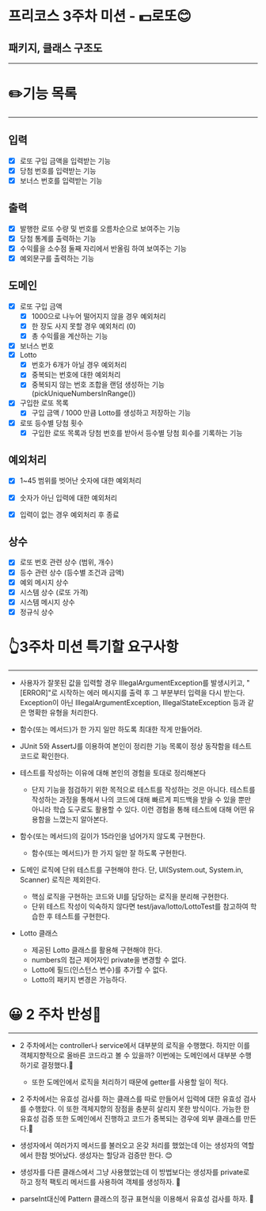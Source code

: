 # 프리코스 3주차 미션 - 💵로또😊

## 패키지, 클래스 구조도

---

# ✏️기능 목록

---

## 입력

- [x] 로또 구입 금액을 입력받는 기능
- [x] 당첨 번호를 입력받는 기능
- [x] 보너스 번호를 입력받는 기능

## 출력

- [x] 발행한 로또 수량 및 번호를 오름차순으로 보여주는 기능
- [x] 당첨 통계를 출력하는 기능
- [x] 수익률을 소수점 둘째 자리에서 반올림 하여 보여주는 기능
- [x] 예외문구를 출력하는 기능

## 도메인

- [x] 로또 구입 금액
    - [x] 1000으로 나누어 떨어지지 않을 경우 예외처리
    - [x] 한 장도 사지 못할 경우 예외처리 (0)
    - [x] 총 수익률을 계산하는 기능
- [x] 보너스 번호
- [x] Lotto
    - [x] 번호가 6개가 아닐 경우 예외처리
    - [x] 중복되는 번호에 대한 예외처리
    - [x] 중복되지 않는 번호 조합을 랜덤 생성하는 기능 (pickUniqueNumbersInRange())
- [x] 구입한 로또 목록
    - [x] 구입 금액 / 1000 만큼 Lotto를 생성하고 저장하는 기능

- [x] 로또 등수별 당첨 횟수
    - [x] 구입한 로또 목록과 당첨 번호를 받아서 등수별 당첨 회수를 기록하는 기능

## 예외처리

- [x] 1~45 범위를 벗어난 숫자에 대한 예외처리

- [x] 숫자가 아닌 입력에 대한 예외처리

- [x] 입력이 없는 경우 예외처리 후 종료

## 상수

- [x] 로또 번호 관련 상수 (범위, 개수)
- [x] 등수 관련 상수 (등수별 조건과 금액)
- [x] 예외 메시지 상수
- [x] 시스템 상수 (로또 가격)
- [x] 시스템 메시지 상수
- [x] 정규식 상수

# 👆3주차 미션 특기할 요구사항

---

- 사용자가 잘못된 값을 입력할 경우 IllegalArgumentException를 발생시키고, "[ERROR]"로 시작하는 에러 메시지를 출력 후 그 부분부터 입력을 다시 받는다.
  Exception이 아닌 IllegalArgumentException, IllegalStateException 등과 같은 명확한 유형을 처리한다.


- 함수(또는 메서드)가 한 가지 일만 하도록 최대한 작게 만들어라.


- JUnit 5와 AssertJ를 이용하여 본인이 정리한 기능 목록이 정상 동작함을 테스트 코드로 확인한다.


- 테스트를 작성하는 이유에 대해 본인의 경험을 토대로 정리해본다
    - 단지 기능을 점검하기 위한 목적으로 테스트를 작성하는 것은 아니다. 테스트를 작성하는 과정을 통해서 나의 코드에 대해
      빠르게 피드백을 받을 수 있을 뿐만 아니라 학습 도구로도 활용할 수 있다. 이런 경험을 통해 테스트에 대해 어떤 유용함을
      느꼈는지 알아본다.


- 함수(또는 메서드)의 길이가 15라인을 넘어가지 않도록 구현한다.
    - 함수(또는 메서드)가 한 가지 일만 잘 하도록 구현한다.


- 도메인 로직에 단위 테스트를 구현해야 한다. 단, UI(System.out, System.in, Scanner) 로직은 제외한다.
    - 핵심 로직을 구현하는 코드와 UI를 담당하는 로직을 분리해 구현한다.
    - 단위 테스트 작성이 익숙하지 않다면 test/java/lotto/LottoTest를 참고하여 학습한 후 테스트를 구현한다.


- Lotto 클래스
    - 제공된 Lotto 클래스를 활용해 구현해야 한다.
    - numbers의 접근 제어자인 private을 변경할 수 없다.
    - Lotto에 필드(인스턴스 변수)를 추가할 수 없다.
    - Lotto의 패키지 변경은 가능하다.

# 😀 2 주차 반성📕

---

- 2 주차에서는 controller나 service에서 대부분의 로직을 수행했다. 하지만 이를 객체지향적으로 올바른 코드라고
  볼 수 있을까? 이번에는 도메인에서 대부분 수행하기로 결정했다.🤗
    - 또한 도메인에서 로직을 처리하기 때문에 getter를 사용할 일이 적다.


- 2 주차에서는 유효성 검사를 하는 클래스를 따로 만들어서 입력에 대한 유효성 검사를 수행핬다.
  이 또한 객체지향의 장점을 충분히 살리지 못한 방식이다. 가능한 한 유효성 검증 또한 도메인에서 진행하고
  코드가 중복되는 경우에 외부 클래스를 만든다.🥰


- 생성자에서 여러가지 메서드를 불러오고 온갖 처리를 했었는데 이는 생성자의 역할에서 한참 벗어났다.
  생성자는 할당과 검증만 한다. 😊


- 생성자를 다른 클래스에서 그냥 사용했었는데 이 방법보다는 생성자를 private로 하고 정적 팩토리 메서드를 사용하여
  객체를 생성하자. 🫡


- parseInt대신에 Pattern 클래스의 정규 표현식을 이용해서 유효성 검사를 하자. 💪